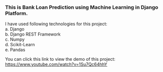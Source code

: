 <h3>This is Bank Loan Prediction using Machine Learning in Django Platform.</h3>
  I have used following technologies for this project:<br>
  a. Django <br>
  b. Django REST Framework<br>
  c. Numpy<br>
  d. Scikit-Learn<br>
  e. Pandas<br>
  
  You can click this link to view the demo of this project:
  https://www.youtube.com/watch?v=1Su7Qc64hhY
  




